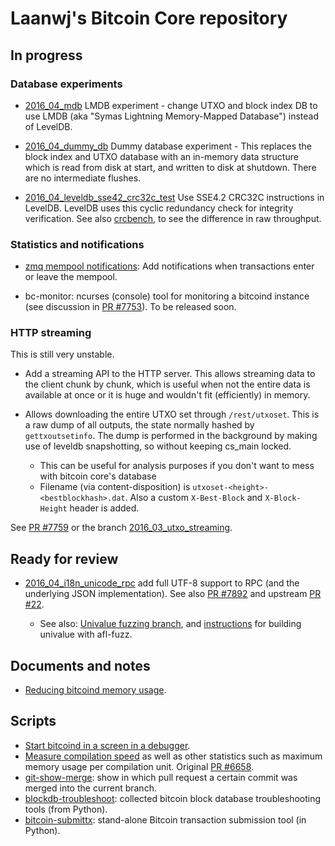 Laanwj's Bitcoin Core repository
==================================

In progress
-------------

### Database experiments

- [2016_04_mdb](https://github.com/laanwj/bitcoin/tree/2016_04_mdb)
  LMDB experiment - change UTXO and block index DB to use LMDB (aka "Symas
  Lightning Memory-Mapped Database") instead of LevelDB.

- [2016_04_dummy_db](https://github.com/laanwj/bitcoin/tree/2016_04_dummy_db)
  Dummy database experiment - This replaces the block index and UTXO
  database with an in-memory data structure which is read from disk at start,
  and written to disk at shutdown. There are no intermediate flushes.

- [2016_04_leveldb_sse42_crc32c_test](https://github.com/laanwj/bitcoin/tree/2016_04_leveldb_sse42_crc32c_test)
  Use SSE4.2 CRC32C instructions in LevelDB. LevelDB uses this cyclic redundancy check for integrity
  verification. See also [crcbench](https://github.com/laanwj/crcbench), to see the difference
  in raw throughput.

### Statistics and notifications

- [zmq mempool notifications](https://github.com/bitcoin/bitcoin/pull/7753): Add notifications when transactions enter or leave the mempool.

- bc-monitor: ncurses (console) tool for monitoring a bitcoind instance (see
  discussion in [PR #7753](https://github.com/bitcoin/bitcoin/pull/7753)). To
  be released soon.

### HTTP streaming

This is still very unstable.

- Add a streaming API to the HTTP server. This allows streaming data to the
  client chunk by chunk, which is useful when not the entire data is available
  at once or it is huge and wouldn't fit (efficiently) in memory.

- Allows downloading the entire UTXO set through `/rest/utxoset`. This is a raw
  dump of all outputs, the state normally hashed by `gettxoutsetinfo`. The dump
  is performed in the background by making use of leveldb snapshotting, so
  without keeping cs_main locked.
    - This can be useful for analysis purposes if you don't want to mess with
      bitcoin core's database
    - Filename (via content-disposition) is
      `utxoset-<height>-<bestblockhash>.dat`. Also a custom `X-Best-Block` and
      `X-Block-Height` header is added.

See [PR #7759](https://github.com/bitcoin/bitcoin/pull/7759) or the branch
[2016_03_utxo_streaming](https://github.com/laanwj/bitcoin/tree/2016_03_utxo_streaming).

Ready for review
--------------------

- [2016_04_i18n_unicode_rpc](https://github.com/laanwj/bitcoin/tree/2016_04_i18n_unicode_rpc)
  add full UTF-8 support to RPC (and the underlying JSON implementation). See also
  [PR #7892](https://github.com/bitcoin/bitcoin/pull/7892) and upstream
  [PR #22](https://github.com/jgarzik/univalue/pull/22).

  - See also: [Univalue fuzzing branch](https://github.com/laanwj/univalue/tree/2015_11_unifuzz),
    and [instructions](https://gist.github.com/laanwj/68551528b7ae641ccaeb519566ca67c7) for building
    univalue with afl-fuzz.

Documents and notes
--------------------

- [Reducing bitcoind memory usage](https://gist.github.com/laanwj/efe29c7661ce9b6620a7).

Scripts
--------

- [Start bitcoind in a screen in a debugger](https://gist.github.com/laanwj/29bc141fb8d10608651c).
- [Measure compilation speed](https://gist.github.com/laanwj/108877a28ec03836568a) as well
 as other statistics such as maximum memory usage per compilation unit. Original
 [PR #6658](https://github.com/bitcoin/bitcoin/issues/6658#issuecomment-144643696).
- [git-show-merge](https://gist.github.com/laanwj/ef8a6dcbb02313442462): show
  in which pull request a certain commit was merged into the current branch.
- [blockdb-troubleshoot](https://github.com/laanwj/blockdb-troubleshoot):
  collected bitcoin block database troubleshooting tools (from Python).
- [bitcoin-submittx](https://github.com/laanwj/bitcoin-submittx):
  stand-alone Bitcoin transaction submission tool (in Python).

